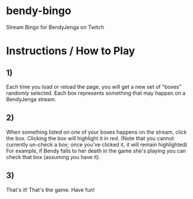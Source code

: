 # bendy-bingo
Stream Bingo for BendyJenga on Twitch

# Instructions / How to Play
## 1)
Each time you load or reload the page, you will get a new set of "boxes" randomly selected. Each box represents something that may happen on a BendyJenga stream.

## 2)
When something listed on one of your boxes happens on the stream, click the box. Clicking the box will highlight it in red.
(Note that you cannot currently un-check a box; once you've clicked it, it will remain highlighted)
For example, if Bendy falls to her death in the game she's playing you can check that box (assuming you have it).

## 3)
That's it! That's the game. Have fun!
